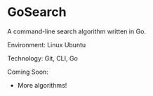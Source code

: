 # GoSearch

A command-line search algorithm written in Go.


Environment: Linux Ubuntu

Technology: Git, CLI, Go

Coming Soon:
- More algorithms!